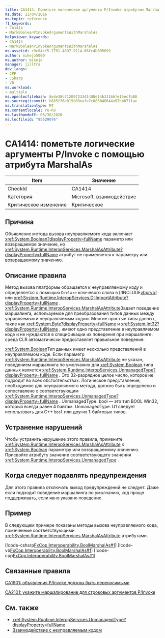 ```yaml
---
title: CA1414. Пометьте логические аргументы P/Invoke атрибутом MarshalAs
ms.date: 11/04/2016
ms.topic: reference
f1_keywords:
- CA1414
- MarkBooleanPInvokeArgumentsWithMarshalAs
helpviewer_keywords:
- CA1414
- MarkBooleanPInvokeArgumentsWithMarshalAs
ms.assetid: c0c84cf5-7701-4897-9114-66fc4b895699
author: mikejo5000
ms.author: mikejo
manager: jillfra
dev_langs:
- CPP
- CSharp
- VB
ms.workload:
- multiple
ms.openlocfilehash: 8ede38c71200723341408e14b32166fe15ecfb80
ms.sourcegitcommit: b885f26e015d03eafe7c885040644a52bb071fae
ms.translationtype: MT
ms.contentlocale: ru-RU
ms.lasthandoff: 06/30/2020
ms.locfileid: "85529076"
---
```

# <a name="ca1414-mark-boolean-pinvoke-arguments-with-marshalas"></a>CA1414: пометьте логические аргументы P/Invoke с помощью атрибута MarshalAs

|Item|Значение|
|-|-|
|CheckId|CA1414|
|Категория|Microsoft. взаимодействие|
|Критическое изменение|Критическое|

## <a name="cause"></a>Причина
Объявление метода вызова неуправляемого кода включает <xref:System.Boolean?displayProperty=fullName> параметр или возвращаемое значение, но <xref:System.Runtime.InteropServices.MarshalAsAttribute?displayProperty=fullName> атрибут не применяется к параметру или возвращаемому значению.

## <a name="rule-description"></a>Описание правила
Метод вызова платформы обращается к неуправляемому коду и определяется с помощью `Declare` ключевого слова в [!INCLUDE[vbprvb](../code-quality/includes/vbprvb_md.md)] или <xref:System.Runtime.InteropServices.DllImportAttribute?displayProperty=fullName> . <xref:System.Runtime.InteropServices.MarshalAsAttribute>Задает поведение маршалинга, используемое для преобразования типов данных между управляемым и неуправляемым кодом. Многие простые типы данных, такие как <xref:System.Byte?displayProperty=fullName> и <xref:System.Int32?displayProperty=fullName> , имеют одно представление в неуправляемом коде и не нуждаются в спецификации их поведения при маршалинге. среда CLR автоматически предоставляет правильное поведение.

<xref:System.Boolean>Тип данных имеет несколько представлений в неуправляемом коде. Если параметр <xref:System.Runtime.InteropServices.MarshalAsAttribute> не указан, поведением маршалинга по умолчанию для <xref:System.Boolean> типа данных является <xref:System.Runtime.InteropServices.UnmanagedType?displayProperty=fullName> . Это 32-разрядное целое число, которое не подходит во всех обстоятельствах. Логическое представление, необходимое для неуправляемого метода, должно быть определено и сопоставлено с соответствующим <xref:System.Runtime.InteropServices.UnmanagedType?displayProperty=fullName> . UnmanagedType. bool — это тип BOOL Win32, который всегда равен 4 байтам. UnmanagedType. U1 следует использовать для C++ `bool` или других 1-байтовых типов.

## <a name="how-to-fix-violations"></a>Устранение нарушений
Чтобы устранить нарушение этого правила, примените <xref:System.Runtime.InteropServices.MarshalAsAttribute> к <xref:System.Boolean> параметру или возвращаемому значению. Присвойте атрибуту значение соответствующего значения <xref:System.Runtime.InteropServices.UnmanagedType> .

## <a name="when-to-suppress-warnings"></a>Когда следует подавлять предупреждения
Для этого правила отключать вывод предупреждений не следует. Даже если подходит поведение маршалинга по умолчанию, код проще поддерживать, если явно указано поведение.

## <a name="example"></a>Пример

В следующем примере показаны методы вызова неуправляемого кода, помеченные соответствующими <xref:System.Runtime.InteropServices.MarshalAsAttribute> атрибутами.

[!code-csharp[FxCop.Interoperability.BoolMarshalAs#1](../code-quality/codesnippet/CSharp/ca1414-mark-boolean-p-invoke-arguments-with-marshalas_1.cs)]
[!code-vb[FxCop.Interoperability.BoolMarshalAs#1](../code-quality/codesnippet/VisualBasic/ca1414-mark-boolean-p-invoke-arguments-with-marshalas_1.vb)]
[!code-cpp[FxCop.Interoperability.BoolMarshalAs#1](../code-quality/codesnippet/CPP/ca1414-mark-boolean-p-invoke-arguments-with-marshalas_1.cpp)]

## <a name="related-rules"></a>Связанные правила
[CA1901: объявления P/Invoke должны быть переносимыми](../code-quality/ca1901.md)

[CA2101: укажите маршалирование для строковых аргументов P/Invoke](../code-quality/ca2101.md)

## <a name="see-also"></a>См. также

- <xref:System.Runtime.InteropServices.UnmanagedType?displayProperty=fullName>
- [Взаимодействие с неуправляемым кодом](/dotnet/framework/interop/index)
